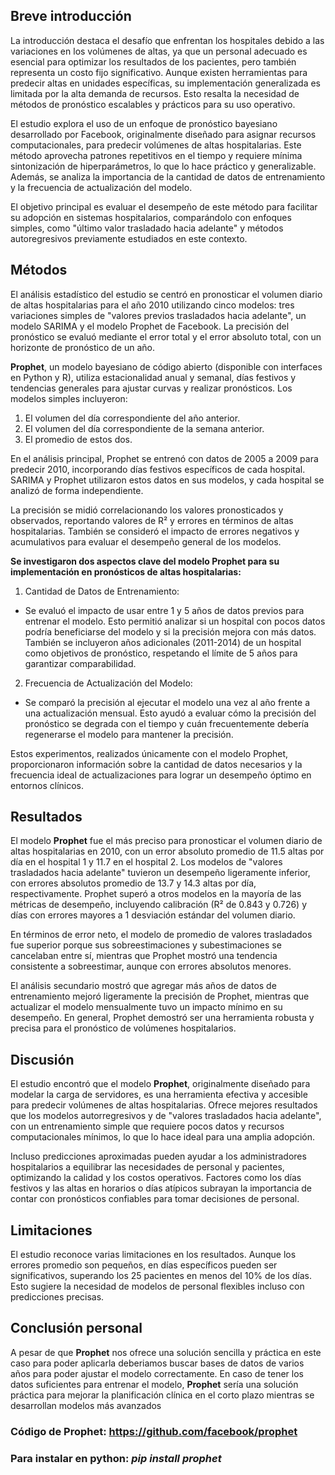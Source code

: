 ## Breve introducción

La introducción destaca el desafío que enfrentan los hospitales debido a las variaciones en los volúmenes de altas, ya que un personal adecuado es esencial para optimizar los resultados de los pacientes, pero también representa un costo fijo significativo. Aunque existen herramientas para predecir altas en unidades específicas, su implementación generalizada es limitada por la alta demanda de recursos. Esto resalta la necesidad de métodos de pronóstico escalables y prácticos para su uso operativo.

El estudio explora el uso de un enfoque de pronóstico bayesiano desarrollado por Facebook, originalmente diseñado para asignar recursos computacionales, para predecir volúmenes de altas hospitalarias. Este método aprovecha patrones repetitivos en el tiempo y requiere mínima sintonización de hiperparámetros, lo que lo hace práctico y generalizable. Además, se analiza la importancia de la cantidad de datos de entrenamiento y la frecuencia de actualización del modelo.

El objetivo principal es evaluar el desempeño de este método para facilitar su adopción en sistemas hospitalarios, comparándolo con enfoques simples, como "último valor trasladado hacia adelante" y métodos autoregresivos previamente estudiados en este contexto.

## Métodos

El análisis estadístico del estudio se centró en pronosticar el volumen diario de altas hospitalarias para el año 2010 utilizando cinco modelos: tres variaciones simples de "valores previos trasladados hacia adelante", un modelo SARIMA y el modelo Prophet de Facebook. La precisión del pronóstico se evaluó mediante el error total y el error absoluto total, con un horizonte de pronóstico de un año.

**Prophet**, un modelo bayesiano de código abierto (disponible con interfaces en Python y R), utiliza estacionalidad anual y semanal, días festivos y tendencias generales para ajustar curvas y realizar pronósticos. Los modelos simples incluyeron:
1. El volumen del día correspondiente del año anterior.
2. El volumen del día correspondiente de la semana anterior.
3. El promedio de estos dos.

En el análisis principal, Prophet se entrenó con datos de 2005 a 2009 para predecir 2010, incorporando días festivos específicos de cada hospital. SARIMA y Prophet utilizaron estos datos en sus modelos, y cada hospital se analizó de forma independiente.

La precisión se midió correlacionando los valores pronosticados y observados, reportando valores de R² y errores en términos de altas hospitalarias. También se consideró el impacto de errores negativos y acumulativos para evaluar el desempeño general de los modelos.

**Se investigaron dos aspectos clave del modelo Prophet para su implementación en pronósticos de altas hospitalarias:**

1. Cantidad de Datos de Entrenamiento:

- Se evaluó el impacto de usar entre 1 y 5 años de datos previos para entrenar el modelo. Esto permitió analizar si un hospital con pocos datos podría beneficiarse del modelo y si la precisión mejora con más datos. También se incluyeron años adicionales (2011-2014) de un hospital como objetivos de pronóstico, respetando el límite de 5 años para garantizar comparabilidad.
2. Frecuencia de Actualización del Modelo:

- Se comparó la precisión al ejecutar el modelo una vez al año frente a una actualización mensual. Esto ayudó a evaluar cómo la precisión del pronóstico se degrada con el tiempo y cuán frecuentemente debería regenerarse el modelo para mantener la precisión.

Estos experimentos, realizados únicamente con el modelo Prophet, proporcionaron información sobre la cantidad de datos necesarios y la frecuencia ideal de actualizaciones para lograr un desempeño óptimo en entornos clínicos.

## Resultados 

El modelo **Prophet** fue el más preciso para pronosticar el volumen diario de altas hospitalarias en 2010, con un error absoluto promedio de 11.5 altas por día en el hospital 1 y 11.7 en el hospital 2. Los modelos de "valores trasladados hacia adelante" tuvieron un desempeño ligeramente inferior, con errores absolutos promedio de 13.7 y 14.3 altas por día, respectivamente. Prophet superó a otros modelos en la mayoría de las métricas de desempeño, incluyendo calibración (R² de 0.843 y 0.726) y días con errores mayores a 1 desviación estándar del volumen diario.

En términos de error neto, el modelo de promedio de valores trasladados fue superior porque sus sobreestimaciones y subestimaciones se cancelaban entre sí, mientras que Prophet mostró una tendencia consistente a sobreestimar, aunque con errores absolutos menores.

El análisis secundario mostró que agregar más años de datos de entrenamiento mejoró ligeramente la precisión de Prophet, mientras que actualizar el modelo mensualmente tuvo un impacto mínimo en su desempeño. En general, Prophet demostró ser una herramienta robusta y precisa para el pronóstico de volúmenes hospitalarios.

## Discusión

El estudio encontró que el modelo **Prophet**, originalmente diseñado para modelar la carga de servidores, es una herramienta efectiva y accesible para predecir volúmenes de altas hospitalarias. Ofrece mejores resultados que los modelos autorregresivos y de "valores trasladados hacia adelante", con un entrenamiento simple que requiere pocos datos y recursos computacionales mínimos, lo que lo hace ideal para una amplia adopción.

Incluso predicciones aproximadas pueden ayudar a los administradores hospitalarios a equilibrar las necesidades de personal y pacientes, optimizando la calidad y los costos operativos. Factores como los días festivos y las altas en horarios o días atípicos subrayan la importancia de contar con pronósticos confiables para tomar decisiones de personal.

## Limitaciones

El estudio reconoce varias limitaciones en los resultados. Aunque los errores promedio son pequeños, en días específicos pueden ser significativos, superando los 25 pacientes en menos del 10% de los días. Esto sugiere la necesidad de modelos de personal flexibles incluso con predicciones precisas.

## Conclusión personal

A pesar de que **Prophet** nos ofrece una solución sencilla y práctica en este caso para poder aplicarla deberiamos buscar bases de datos de varios años para poder ajustar el modelo correctamente. En caso de tener los datos suficientes para entrenar el modelo, **Prophet** sería una solución práctica para mejorar la planificación clínica en el corto plazo mientras se desarrollan modelos más avanzados  


### Código de Prophet: https://github.com/facebook/prophet 
### Para instalar en python: *pip install prophet*




